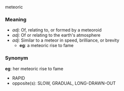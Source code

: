 meteoric
### Meaning
+ _adj_: Of, relating to, or formed by a meteoroid
+ _adj_: Of or relating to the earth's atmosphere
+ _adj_: Similar to a meteor in speed, brilliance, or brevity
    + __eg__: a meteoric rise to fame

### Synonym

__eg__: her meteoric rise to fame

+ RAPID
+ opposite(s): SLOW, GRADUAL, LONG-DRAWN-OUT


